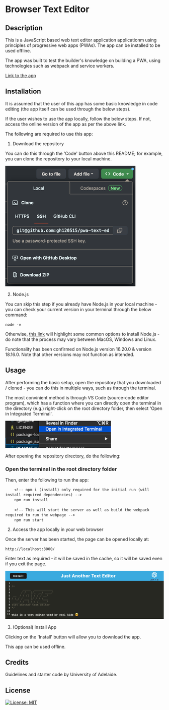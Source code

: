 # Browser Text Editor

## Description

This is a JavaScript based web text editor application applicationm using principles of progressive web apps (PWAs). The app can be installed to be used offline.

The app was built to test the builder's knowledge on building a PWA, using technologies such as webpack and service workers.

[Link to the app](https://gh120515-pwa-text-editor-3bfc0f3c0d5b.herokuapp.com/)

## Installation

It is assumed that the user of this app has some basic knowledge in code editing (the app itself can be used through the below steps).

If the user wishes to use the app locally, follow the below steps. If not, access the online version of the app as per the above link.

The following are required to use this app:

1. Download the repository 

You can do this through the 'Code' button above this README; for example, you can clone the repository to your local machine.

![Options for downloading the repo](Assets/img/download.png)

2. Node.js

You can skip this step if you already have Node.js in your local machine - you can check your current version in your terminal through the below command:

    node -v

Otherwise, [this link](https://nodejs.dev/en/learn/how-to-install-nodejs/) will highlight some common options to install Node.js - do note that the process may vary between MacOS, Windows and Linux.

Functionality has been confirmed on Node.js version 16.20.0 & version 18.16.0. Note that other versions may not function as intended.

## Usage

After performing the basic setup, open the repository that you downloaded / cloned - you can do this in multiple ways, such as through the terminal.

The most convinient method is through VS Code (source-code editor program), which has a function where you can directly open the terminal in the directory (e.g.) right-click on the root directory folder, then select 'Open in Integrated Terminal'.

![Screenshot of the directory, where you can open the integrated terminal](Assets/img/directory.png)

After opening the repository directory, do the following:

### Open the terminal in the root directory folder

Then, enter the following to run the app:

```
    <!-- npm i (install) only required for the initial run (will install required dependencies) -->
    npm run install

    <!-- This will start the server as well as build the webpack required to run the webpage -->
    npm run start

```    

2. Access the app locally in your web browser

Once the server has been started, the page can be opened locally at:

    http://localhost:3000/

Enter text as required - it will be saved in the cache, so it will be saved even if you exit the page.

![Screenshot of the app](Assets/img/app.png)

3. (Optional) Install App

Clicking on the 'Install' button will allow you to download the app.

This app can be used offline.

## Credits

Guidelines and starter code by University of Adelaide.

## License

[![License: MIT](https://img.shields.io/badge/License-MIT-yellow.svg)](https://opensource.org/licenses/MIT)